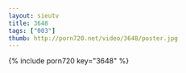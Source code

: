 ```yaml
--- 
layout: sieutv
title: 3648
tags: ["003"]
thumb: http://porn720.net/video/3648/poster.jpg
---
```

{% include porn720 key="3648" %} 
